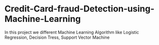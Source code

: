 # Credit-Card-fraud-Detection-using-Machine-Learning
In this project we different Machine Learning Algorithm like Logistic Regression, Decision Tress, Support Vector Machine
